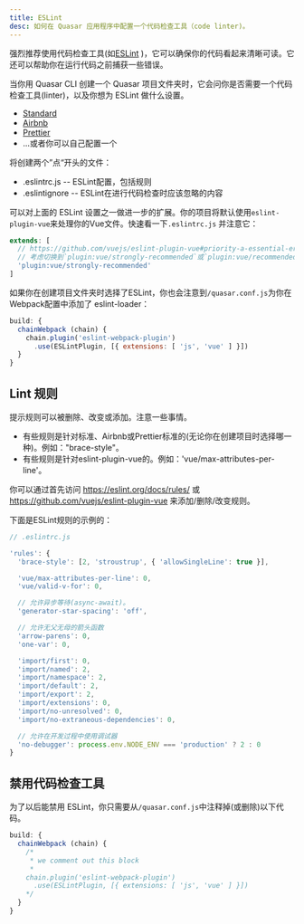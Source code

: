 ```yaml
---
title: ESLint
desc: 如何在 Quasar 应用程序中配置一个代码检查工具（code linter)。
---
```

强烈推荐使用代码检查工具(如[ESLint](https://eslint.org/) )，它可以确保你的代码看起来清晰可读。它还可以帮助你在运行代码之前捕获一些错误。

当你用 Quasar CLI 创建一个 Quasar 项目文件夹时，它会问你是否需要一个代码检查工具(linter)，以及你想为 ESLint 做什么设置。

* [Standard](https://github.com/standard/standard)
* [Airbnb](https://github.com/airbnb/javascript)
* [Prettier](https://github.com/prettier/prettier)
* ...或者你可以自己配置一个

将创建两个”点“开头的文件：

* .eslintrc.js -- ESLint配置，包括规则
* .eslintignore -- ESLint在进行代码检查时应该忽略的内容

可以对上面的 ESLint 设置之一做进一步的扩展。你的项目将默认使用`eslint-plugin-vue`来处理你的Vue文件。快速看一下`.eslintrc.js` 并注意它：

```js
extends: [
  // https://github.com/vuejs/eslint-plugin-vue#priority-a-essential-error-prevention
  // 考虑切换到`plugin:vue/strongly-recommended`或`plugin:vue/recommended`的更严格的规则。
  'plugin:vue/strongly-recommended'
]
```

如果你在创建项目文件夹时选择了ESLint，你也会注意到`/quasar.conf.js`为你在Webpack配置中添加了 eslint-loader：

```js
build: {
  chainWebpack (chain) {
    chain.plugin('eslint-webpack-plugin')
      .use(ESLintPlugin, [{ extensions: [ 'js', 'vue' ] }])
  }
}
```

## Lint 规则
提示规则可以被删除、改变或添加。注意一些事情。

* 有些规则是针对标准、Airbnb或Prettier标准的(无论你在创建项目时选择哪一种)。例如："brace-style"。
* 有些规则是针对eslint-plugin-vue的。例如：'vue/max-attributes-per-line'。

你可以通过首先访问 https://eslint.org/docs/rules/ 或 https://github.com/vuejs/eslint-plugin-vue 来添加/删除/改变规则。

下面是ESLint规则的示例的：
```js
// .eslintrc.js

'rules': {
  'brace-style': [2, 'stroustrup', { 'allowSingleLine': true }],

  'vue/max-attributes-per-line': 0,
  'vue/valid-v-for': 0,

  // 允许异步等待(async-await)。
  'generator-star-spacing': 'off',

  // 允许无父无母的箭头函数
  'arrow-parens': 0,
  'one-var': 0,

  'import/first': 0,
  'import/named': 2,
  'import/namespace': 2,
  'import/default': 2,
  'import/export': 2,
  'import/extensions': 0,
  'import/no-unresolved': 0,
  'import/no-extraneous-dependencies': 0,

  // 允许在开发过程中使用调试器
  'no-debugger': process.env.NODE_ENV === 'production' ? 2 : 0
}
```

## 禁用代码检查工具
为了以后能禁用 ESLint，你只需要从`/quasar.conf.js`中注释掉(或删除)以下代码。

```js
build: {
  chainWebpack (chain) {
    /*
     * we comment out this block
     *
    chain.plugin('eslint-webpack-plugin')
      .use(ESLintPlugin, [{ extensions: [ 'js', 'vue' ] }])
    */
  }
}
```
